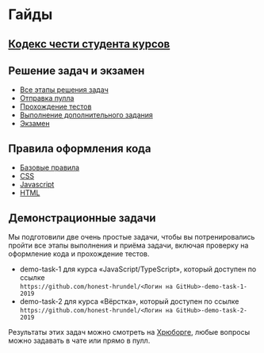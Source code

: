# Гайды

## [Кодекс чести студента курсов](CODE_OF_CONDUCT.md)

## Решение задач и экзамен

- [Все этапы решения задач](workflow/overall.md)
- [Отправка пулла](workflow/pull.md)
- [Прохождение тестов](workflow/test.md)
- [Выполнение дополнительного задания](workflow/extra.md)
- [Экзамен](workflow/exam.md)

## Правила оформления кода

- [Базовые правила](codestyle/editorconfig.md)
- [CSS](codestyle/css.md)
- [Javascript](codestyle/js.md)
- [HTML](codestyle/html.md)

## Демонстрационные задачи

Мы подготовили две очень простые задачи, чтобы вы потренировались пройти все этапы выполнения и приёма задачи, включая проверку на оформление кода и прохождение тестов.

- demo-task-1 для курса «JavaScript/TypeScript», который доступен по ссылке  
    `https://github.com/honest-hrundel/<Логин на GitHub>-demo-task-1-2019`
- demo-task-2 для курса «Вёрстка», который доступен по ссылке  
    `https://github.com/honest-hrundel/<Логин на GitHub>-demo-task-2-2019`

Результаты этих задач можно смотреть на [Хрюборге](https://hruborg.herokuapp.com/), любые вопросы можно задавать в чате или прямо в пулл.
